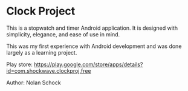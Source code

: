 # Clock Project

This is a stopwatch and timer Android application. It is designed with simplicity, elegance, and ease of use in mind. 

This was my first experience with Android development and was done largely as a learning project.

Play store: https://play.google.com/store/apps/details?id=com.shockwave.clockproj.free

Author: Nolan Schock
